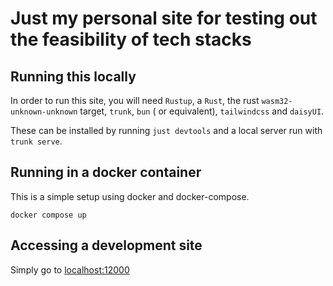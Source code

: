 # Just my personal site for testing out the feasibility of tech stacks

## Running this locally

In order to run this site, you will need `Rustup`, a `Rust`, the rust `wasm32-unknown-unknown` target, `trunk`, `bun` (
or equivalent), `tailwindcss` and `daisyUI`.

These can be installed by running `just devtools` and a local server run with `trunk serve`.

## Running in a docker container

This is a simple setup using docker and docker-compose.

```shell
docker compose up
```

## Accessing a development site

Simply go to [localhost:12000](http://localhost:12000)